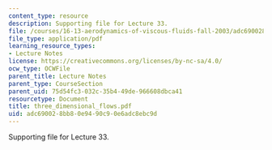 ```yaml
---
content_type: resource
description: Supporting file for Lecture 33.
file: /courses/16-13-aerodynamics-of-viscous-fluids-fall-2003/adc690028bb80e9490c90e6adc8ebc9d_three_dimensional_flows.pdf
file_type: application/pdf
learning_resource_types:
- Lecture Notes
license: https://creativecommons.org/licenses/by-nc-sa/4.0/
ocw_type: OCWFile
parent_title: Lecture Notes
parent_type: CourseSection
parent_uid: 75d54fc3-032c-35b4-49de-966608dbca41
resourcetype: Document
title: three_dimensional_flows.pdf
uid: adc69002-8bb8-0e94-90c9-0e6adc8ebc9d
---
```

Supporting file for Lecture 33.